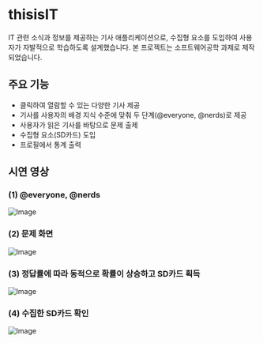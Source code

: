 # thisisIT

IT 관련 소식과 정보를 제공하는 기사 애플리케이션으로, 수집형 요소를 도입하여 사용자가 자발적으로 학습하도록 설계했습니다. 본 프로젝트는 소프트웨어공학 과제로 제작되었습니다.

## 주요 기능

- 클릭하여 열람할 수 있는 다양한 기사 제공
- 기사를 사용자의 배경 지식 수준에 맞춰 두 단계(@everyone, @nerds)로 제공
- 사용자가 읽은 기사를 바탕으로 문제 출제
- 수집형 요소(SD카드) 도입
- 프로필에서 통계 출력

## 시연 영상

### (1) @everyone, @nerds
![Image](https://github.com/user-attachments/assets/c16daab3-ba30-4968-8809-5802cb94ee71)

### (2) 문제 화면
![Image](https://github.com/user-attachments/assets/fa6d9621-f57f-4d52-a44a-b6c69f2b3de1)

### (3) 정답률에 따라 동적으로 확률이 상승하고 SD카드 획득
![Image](https://github.com/user-attachments/assets/7ee9980e-3910-4bf2-9ab5-6faea15dc6eb)

### (4) 수집한 SD카드 확인
![Image](https://github.com/user-attachments/assets/3937b87a-2c1b-4da8-9147-6ffde3aefebc)
